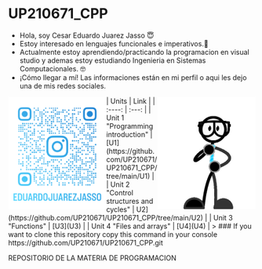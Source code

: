 # UP210671_CPP
<ul>
<li type="disc">Hola, soy Cesar Eduardo Juarez Jasso &#128519</li>
<li type="disc">Estoy interesado en lenguajes funcionales e imperativos.&#129302
</li>
<li type="disc">Actualmente estoy aprendiendo/practicando la programacion en visual studio y ademas estoy estudiando Ingenieria en Sistemas Computacionales. 🤓
<li type="disc">¡Cómo llegar a mí! Las informaciones están en mi perfil o aqui les dejo una de mis redes sociales.

</ul>
<img src="imagenes/eduardojuarezjasso_qr.png" width=200 p align="left">
<img src="imagenes/hi-hello.gif" width=200 p align="right">
| Units  | Link |
| :----: | :---: |
| Unit 1 "Programming introduction" | [U1](https://github.com/UP210671/UP210671_CPP/tree/main/U1)  |
| Unit 2 "Control structures and cycles" |  U2](https://github.com/UP210671/UP210671_CPP/tree/main/U2) |
| Unit 3 "Functions" |  [U3](U3) |
| Unit 4 "Files and arrays" |  [U4](U4)  |
> ### If you want to clone this repository copy this command in your console https://github.com/UP210671/UP210671_CPP.git

REPOSITORIO DE LA MATERIA DE PROGRAMACION 
